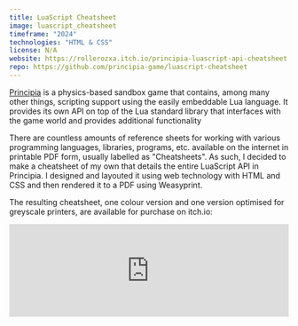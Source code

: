 ```yaml
---
title: LuaScript Cheatsheet
image: luascript_cheatsheet
timeframe: "2024"
technologies: "HTML & CSS"
license: N/A
website: https://rollerozxa.itch.io/principia-luascript-api-cheatsheet
repo: https://github.com/principia-game/luascript-cheatsheet
---
```


[Principia](/projects/principia/) is a physics-based sandbox game that contains, among many other things, scripting support using the easily embeddable Lua language. It provides its own API on top of the Lua standard library that interfaces with the game world and provides additional functionality

<!--more-->

There are countless amounts of reference sheets for working with various programming languages, libraries, programs, etc. available on the internet in printable PDF form, usually labelled as "Cheatsheets". As such, I decided to make a cheatsheet of my own that details the entire LuaScript API in Principia. I designed and layouted it using web technology with HTML and CSS and then rendered it to a PDF using Weasyprint.

The resulting cheatsheet, one colour version and one version optimised for greyscale printers, are available for purchase on itch.io:

<iframe frameborder="0" src="https://itch.io/embed/2862096?bg_color=0f0f0f&fg_color=fff&link_color=fa5c5c&border_color=3f3f3f" width="552" height="167" style="max-width:100%"><a href="https://rollerozxa.itch.io/principia-luascript-api-cheatsheet" target="_blank">Principia LuaScript API cheatsheet by ROllerozxa</a></iframe>
